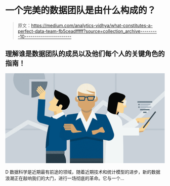# 一个完美的数据团队是由什么构成的？

> 原文：<https://medium.com/analytics-vidhya/what-constitutes-a-perfect-data-team-fb5ceadfffff?source=collection_archive---------10----------------------->

## 理解谁是数据团队的成员以及他们每个人的关键角色的指南！

![](img/0e2525b66e7aa458c2bc18f1c039e724.png)

D 数据科学是近期最有前途的领域，随着近期技术和统计模型的进步，新的数据浪潮正在敲响我们的大门，进行一场彻底的革命。它与一个…